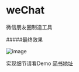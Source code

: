 # weChat
微信朋友圈制造工具

#####最终效果 

![image](Images/IMG_0127)

实现细节请看Demo
[简书地址](http://www.jianshu.com/p/dd8fd4faad83)

